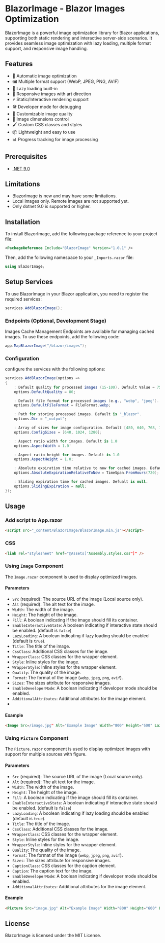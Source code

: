 ﻿# BlazorImage - Blazor Images Optimization

BlazorImage is a powerful image optimization library for Blazor applications, supporting both static rendering and interactive server-side scenarios. It provides seamless image optimization with lazy loading, multiple format support, and responsive image handling.

## Features

- 🚀 Automatic image optimization
- 🖼️ Multiple format support (WebP, JPEG, PNG, AVIF)
- 🔄 Lazy loading built-in
- 📱 Responsive images with art direction
- ⚡ Static/Interactive rendering support
- 🛠️ Developer mode for debugging
- 🎨 Customizable image quality
- 📏 Image dimensions control
- 🖌️ Custom CSS classes and styles
- 📦 Lightweight and easy to use
- 📊 Progress tracking for image processing

## Prerequisites

- [.NET 9.0](https://dotnet.microsoft.com/en-us/download)

## Limitations

- BlazorImage is new and may have some limitations.
- Local images only. Remote images are not supported yet.
- Only dotnet 9.0 is supported or higher.

## Installation

To install BlazorImage, add the following package reference to your project file:

```xml
<PackageReference Include="BlazorImage" Version="1.0.1" />
```
Then, add the following namespace to your `_Imports.razor` file:

```csharp
using BlazorImage;
```

## Setup Services

To use BlazorImage in your Blazor application, you need to register the required services:

```csharp
services.AddBlazorImage();
```

### Endpoints (Optional, Development Stage)

Images Cache Management Endpoints are available for managing cached images. To use these endpoints, add the following code:

```csharp
app.MapBlazorImage("/blazor/images");
```

### Configuration

configure the services with the following options:
```csharp
services.AddBlazorImage(options =>
{
    : Default quality for processed images (15-100). Default Value = 75
    options.DefaultQuality = 80;

    : Default file format for processed images (e.g., "webp", "jpeg"). Default is "webp
    options.DefaultFileFormat = FileFormat.webp;

    : Path for storing processed images. Default is "_blazor".
    options.Dir = "_output";

    : Array of sizes for image configuration. Default [480, 640, 768, 1024, 1280, 1536] sizes
    options.ConfigSizes = [640, 1024, 1280];

    : Aspect ratio width for images. Default is 1.0
    options.AspectWidth = 1.0'

    : Aspect ratio height for images. Default is 1.0
    options.AspectHeight = 1.0;

    : Absolute expiration time relative to now for cached images. Default is 720 hours (30 days).
    options.AbsoluteExpirationRelativeToNow = TimeSpan.FromHours(720);

    : Sliding expiration time for cached images. Defualt is null.
    options.SlidingExpiration = null;
});
```

## Usage

### Add script to App.razor
```html
<script src="_content/BlazorImage/BlazorImage.min.js"></script>
```

### CSS
```html
<link rel="stylesheet" href="@Assets["Assembly.styles.css"]" />
```

### Using `Image` Component

The `Image.razor` component is used to display optimized images.

#### Parameters

- `Src` (required): The source URL of the image (Local source only).
- `Alt` (required): The alt text for the image.
- `Width`: The width of the image.
- `Height`: The height of the image.
- `Fill`: A boolean indicating if the image should fill its container.
- `EnableInteractiveState`: A boolean indicating if interactive state should be enabled. (default is `false`)
- `LazyLoading`: A boolean indicating if lazy loading should be enabled (default is `true`).
- `Title`: The title of the image.
- `CssClass`: Additional CSS classes for the image.
- `WrapperClass`: CSS classes for the wrapper element.
- `Style`: Inline styles for the image.
- `WrapperStyle`: Inline styles for the wrapper element.
- `Quality`: The quality of the image.
- `Format`: The format of the image (`webp`, `jpeg`, `png`, `avif`).
- `Sizes`: The sizes attribute for responsive images.
- `EnableDeveloperMode`: A boolean indicating if developer mode should be enabled.
- `AdditionalAttributes`: Additional attributes for the image element.
- 
#### Example

```html
<Image Src=/image.jpg" Alt="Example Image" Width="800" Height="600" LazyLoading="true" Title="Example Image Title" CssClass="custom-image-class" WrapperClass="custom-wrapper-class" Style="border: 1px solid #ccc;" WrapperStyle="padding: 10px;" Quality="80" Format="FileFormat.jpeg" Sizes="(min-width: 1024px) 1024px, 100vw" EnableDeveloperMode="true" />
``` 
### Using `Picture` Component

The `Picture.razor` component is used to display optimized images with support for multiple sources with figure.

#### Parameters

- `Src` (required): The source URL of the image (Local source only).
- `Alt` (required): The alt text for the image.
- `Width`: The width of the image.
- `Height`: The height of the image.
- `Fill`: A boolean indicating if the image should fill its container.
- `EnableInteractiveState`: A boolean indicating if interactive state should be enabled. (default is `false`)
- `LazyLoading`: A boolean indicating if lazy loading should be enabled (default is `true`).
- `Title`: The title of the image.
- `CssClass`: Additional CSS classes for the image.
- `WrapperClass`: CSS classes for the wrapper element.
- `Style`: Inline styles for the image.
- `WrapperStyle`: Inline styles for the wrapper element.
- `Quality`: The quality of the image.
- `Format`: The format of the image (`webp`, `jpeg`, `png`, `avif`).
- `Sizes`: The sizes attribute for responsive images.
- `CaptionClass`: CSS classes for the caption element.
- `Caption`: The caption text for the image.
- `EnableDeveloperMode`: A boolean indicating if developer mode should be enabled.
- `AdditionalAttributes`: Additional attributes for the image element.

#### Example

```html
<Picture Src="image.jpg" Alt="Example Image" Width="800" Height="600" LazyLoading="true" Title="Example Image Title" CssClass="custom-image-class" WrapperClass="custom-wrapper-class" Style="border: 1px solid #ccc;" WrapperStyle="padding: 10px;" Quality="80" Format="FileFormat.jpeg" Sizes="(min-width: 1024px) 1024px, 100vw" CaptionClass="custom-caption-class" Caption="This is an example caption." EnableDeveloperMode="true" />
```


## License

BlazorImage is licensed under the MIT License.
